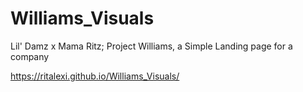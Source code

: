 # Williams_Visuals
Lil' Damz x Mama Ritz; 
Project Williams, a Simple Landing page for a company

https://ritalexi.github.io/Williams_Visuals/

